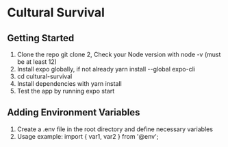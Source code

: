 # Cultural Survival

## Getting Started
1. Clone the repo git clone
2, Check your Node version with node -v (must be at least 12)
3. Install expo globally, if not already yarn install --global expo-cli
4. cd cultural-survival
5. Install dependencies with yarn install
6. Test the app by running expo start

## Adding Environment Variables

1. Create a .env file in the root directory and define necessary variables
2. Usage example: import { var1, var2 } from '@env';

